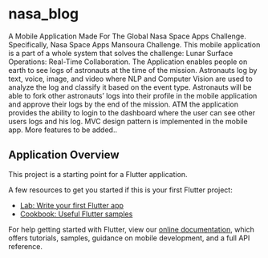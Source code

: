 # nasa_blog

A Mobile Application Made For The Global Nasa Space Apps Challenge. Specifically, Nasa Space Apps Mansoura Challenge. This mobile application is a part of a whole system that solves the challenge: Lunar Surface Operations: Real-Time Collaboration. The Application enables people on earth to see logs of astronauts at the time of the mission. Astronauts log by text, voice, image, and video where NLP and Computer Vision are used to analyze the log and classify it based on the event type. Astronauts will be able to fork other astronauts’ logs into their profile in the mobile application and approve their logs by the end of the mission. ATM the application provides the ability to login to the dashboard where the user can see other users logs and his log. MVC design pattern is implemented in the mobile app. More features to be added..

## Application Overview

This project is a starting point for a Flutter application.

A few resources to get you started if this is your first Flutter project:

- [Lab: Write your first Flutter app](https://flutter.dev/docs/get-started/codelab)
- [Cookbook: Useful Flutter samples](https://flutter.dev/docs/cookbook)

For help getting started with Flutter, view our
[online documentation](https://flutter.dev/docs), which offers tutorials,
samples, guidance on mobile development, and a full API reference.
